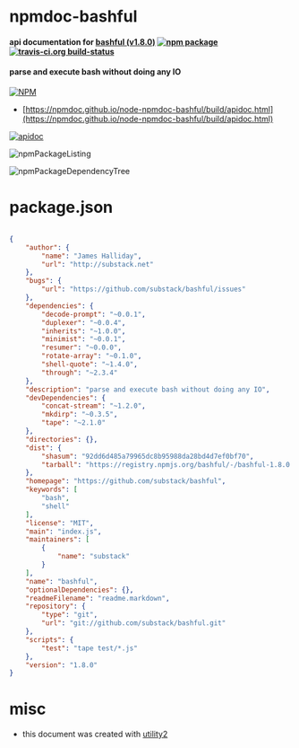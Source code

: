# npmdoc-bashful

#### api documentation for  [bashful (v1.8.0)](https://github.com/substack/bashful)  [![npm package](https://img.shields.io/npm/v/npmdoc-bashful.svg?style=flat-square)](https://www.npmjs.org/package/npmdoc-bashful) [![travis-ci.org build-status](https://api.travis-ci.org/npmdoc/node-npmdoc-bashful.svg)](https://travis-ci.org/npmdoc/node-npmdoc-bashful)

#### parse and execute bash without doing any IO

[![NPM](https://nodei.co/npm/bashful.png?downloads=true&downloadRank=true&stars=true)](https://www.npmjs.com/package/bashful)

- [https://npmdoc.github.io/node-npmdoc-bashful/build/apidoc.html](https://npmdoc.github.io/node-npmdoc-bashful/build/apidoc.html)

[![apidoc](https://npmdoc.github.io/node-npmdoc-bashful/build/screenCapture.buildCi.browser.%252Ftmp%252Fbuild%252Fapidoc.html.png)](https://npmdoc.github.io/node-npmdoc-bashful/build/apidoc.html)

![npmPackageListing](https://npmdoc.github.io/node-npmdoc-bashful/build/screenCapture.npmPackageListing.svg)

![npmPackageDependencyTree](https://npmdoc.github.io/node-npmdoc-bashful/build/screenCapture.npmPackageDependencyTree.svg)



# package.json

```json

{
    "author": {
        "name": "James Halliday",
        "url": "http://substack.net"
    },
    "bugs": {
        "url": "https://github.com/substack/bashful/issues"
    },
    "dependencies": {
        "decode-prompt": "~0.0.1",
        "duplexer": "~0.0.4",
        "inherits": "~1.0.0",
        "minimist": "~0.0.1",
        "resumer": "~0.0.0",
        "rotate-array": "~0.1.0",
        "shell-quote": "~1.4.0",
        "through": "~2.3.4"
    },
    "description": "parse and execute bash without doing any IO",
    "devDependencies": {
        "concat-stream": "~1.2.0",
        "mkdirp": "~0.3.5",
        "tape": "~2.1.0"
    },
    "directories": {},
    "dist": {
        "shasum": "92dd6d485a79965dc8b95988da28bd4d7ef0bf70",
        "tarball": "https://registry.npmjs.org/bashful/-/bashful-1.8.0.tgz"
    },
    "homepage": "https://github.com/substack/bashful",
    "keywords": [
        "bash",
        "shell"
    ],
    "license": "MIT",
    "main": "index.js",
    "maintainers": [
        {
            "name": "substack"
        }
    ],
    "name": "bashful",
    "optionalDependencies": {},
    "readmeFilename": "readme.markdown",
    "repository": {
        "type": "git",
        "url": "git://github.com/substack/bashful.git"
    },
    "scripts": {
        "test": "tape test/*.js"
    },
    "version": "1.8.0"
}
```



# misc
- this document was created with [utility2](https://github.com/kaizhu256/node-utility2)
